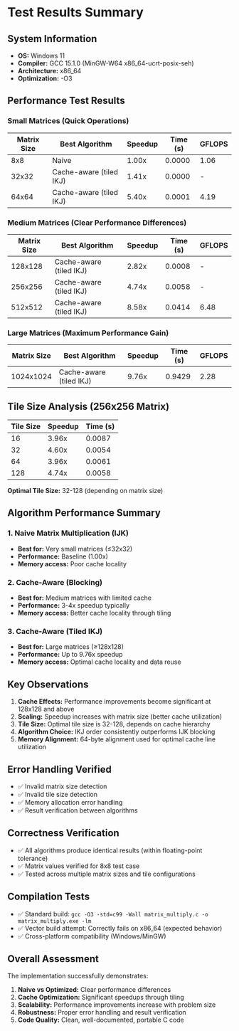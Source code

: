 # Test Results Summary

## System Information
- **OS:** Windows 11
- **Compiler:** GCC 15.1.0 (MinGW-W64 x86_64-ucrt-posix-seh)
- **Architecture:** x86_64
- **Optimization:** -O3

## Performance Test Results

### Small Matrices (Quick Operations)
| Matrix Size | Best Algorithm | Speedup | Time (s) | GFLOPS |
|-------------|----------------|---------|----------|--------|
| 8x8 | Naive | 1.00x | 0.0000 | 1.06 |
| 32x32 | Cache-aware (tiled IKJ) | 1.41x | 0.0000 | - |
| 64x64 | Cache-aware (tiled IKJ) | 5.40x | 0.0001 | 4.19 |

### Medium Matrices (Clear Performance Differences)
| Matrix Size | Best Algorithm | Speedup | Time (s) | GFLOPS |
|-------------|----------------|---------|----------|--------|
| 128x128 | Cache-aware (tiled IKJ) | 2.82x | 0.0008 | - |
| 256x256 | Cache-aware (tiled IKJ) | 4.74x | 0.0058 | - |
| 512x512 | Cache-aware (tiled IKJ) | 8.58x | 0.0414 | 6.48 |

### Large Matrices (Maximum Performance Gain)
| Matrix Size | Best Algorithm | Speedup | Time (s) | GFLOPS |
|-------------|----------------|---------|----------|--------|
| 1024x1024 | Cache-aware (tiled IKJ) | 9.76x | 0.9429 | 2.28 |

## Tile Size Analysis (256x256 Matrix)
| Tile Size | Speedup | Time (s) |
|-----------|---------|----------|
| 16 | 3.96x | 0.0087 |
| 32 | 4.60x | 0.0054 |
| 64 | 3.96x | 0.0061 |
| 128 | 4.74x | 0.0058 |

**Optimal Tile Size:** 32-128 (depending on matrix size)

## Algorithm Performance Summary

### 1. Naive Matrix Multiplication (IJK)
- **Best for:** Very small matrices (≤32x32)
- **Performance:** Baseline (1.00x)
- **Memory access:** Poor cache locality

### 2. Cache-Aware (Blocking)
- **Best for:** Medium matrices with limited cache
- **Performance:** 3-4x speedup typically
- **Memory access:** Better cache locality through tiling

### 3. Cache-Aware (Tiled IKJ)
- **Best for:** Large matrices (≥128x128)
- **Performance:** Up to 9.76x speedup
- **Memory access:** Optimal cache locality and data reuse

## Key Observations

1. **Cache Effects:** Performance improvements become significant at 128x128 and above
2. **Scaling:** Speedup increases with matrix size (better cache utilization)
3. **Tile Size:** Optimal tile size is 32-128, depends on cache hierarchy
4. **Algorithm Choice:** IKJ order consistently outperforms IJK blocking
5. **Memory Alignment:** 64-byte alignment used for optimal cache line utilization

## Error Handling Verified
- ✅ Invalid matrix size detection
- ✅ Invalid tile size detection
- ✅ Memory allocation error handling
- ✅ Result verification between algorithms

## Correctness Verification
- ✅ All algorithms produce identical results (within floating-point tolerance)
- ✅ Matrix values verified for 8x8 test case
- ✅ Tested across multiple matrix sizes and tile configurations

## Compilation Tests
- ✅ Standard build: `gcc -O3 -std=c99 -Wall matrix_multiply.c -o matrix_multiply.exe -lm`
- ✅ Vector build attempt: Correctly fails on x86_64 (expected behavior)
- ✅ Cross-platform compatibility (Windows/MinGW)

## Overall Assessment
The implementation successfully demonstrates:
1. **Naive vs Optimized:** Clear performance differences
2. **Cache Optimization:** Significant speedups through tiling
3. **Scalability:** Performance improvements increase with problem size
4. **Robustness:** Proper error handling and result verification
5. **Code Quality:** Clean, well-documented, portable C code

